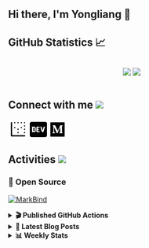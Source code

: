 ## Hi there, I'm Yongliang 👋 

## GitHub Statistics :chart_with_upwards_trend:
<div align="center">
<div style="display: flex; align-items: center; justify-content: center;">

[![](https://github-readme-stats.vercel.app/api?username=tlylt&show_icons=true&theme=tokyonight&hide_border=true&locale=en)](https://github.com/tlylt)
[![](https://github-readme-streak-stats.herokuapp.com/?user=tlylt&theme=tokyonight&hide_border=true)](https://github.com/tlylt)
</div>
</div>

## Connect with me <img src="https://media.giphy.com/media/2wh5K5yE3ulp3xgYcG/giphy-downsized.gif" width="30">

<a href="https://www.yongliangliu.com/" target="_blank"><img align="center" src="static/site-icon.png" alt="yongliangliu.com" height="40" width="40" /></a>
<a href="https://dev.to/tlylt" target="_blank"><img align="center" src="static/dev-badge.svg" alt="dev.to/tlylt" height="35" width="35" /></a>
<a href="https://tlylt.medium.com" target="_blank"><img align="center" src="static/medium.png" alt="tlylt.medium.com" height="35" width="35" /></a>

## Activities <img src="https://media.giphy.com/media/WUlplcMpOCEmTGBtBW/giphy.gif" width="30">

### 🔭 Open Source

[![MarkBind](https://github-readme-stats.vercel.app/api/pin/?username=markbind&repo=markbind)](https://github.com/MarkBind/markbind)

<details>
<summary> <b>🎬 Published GitHub Actions </b> </summary>

[![install-graphviz](https://github-readme-stats.vercel.app/api/pin/?username=tlylt&repo=install-graphviz)](https://github.com/tlylt/install-graphviz)

[![reposense-action](https://github-readme-stats.vercel.app/api/pin/?username=tlylt&repo=reposense-action)](https://github.com/tlylt/reposense-action)

[![markbin-action](https://github-readme-stats.vercel.app/api/pin/?username=markbind&repo=markbind-action)](https://github.com/MarkBind/markbind-action)

</details>

<details>
<summary> <b>📕 Latest Blog Posts</b> </summary>

<!-- BLOG-POST-LIST:START -->
- [Repository Pattern, Revisited](https://www.yongliangliu.com/blog/repository-pattern-revisited/)
- [Open Source Software &lpar;OSS&rpar; Developer Journey](https://www.yongliangliu.com/blog/oss-dev-logs/)
- [Crossing abstraction barrier between parent and child class](https://www.yongliangliu.com/blog/cross-abstraction-barrier-between-parent-child/)
- [Intermediate GitHub CI Workflow Walk Through](https://www.yongliangliu.com/blog/intermediate-github-ci-workflow-walk-through/)
- [RooFind](https://www.yongliangliu.com/blog/roofind/)
<!-- BLOG-POST-LIST:END -->

</details>

<details>
<summary> <b>📊 Weekly Stats</b> </summary>

<!--START_SECTION:waka-->
![Code Time](http://img.shields.io/badge/Code%20Time-592%20hrs%2029%20mins-blue)

**🐱 My GitHub Data** 

> 🏆 4,389 Contributions in the Year 2022
 > 
> 📦 321.9 kB Used in GitHub's Storage 
 > 
> 🚫 Not Opted to Hire
 > 
> 📜 130 Public Repositories 
 > 
> 🔑 24 Private Repositories  
 > 
**I'm an Early 🐤** 

```text
🌞 Morning    380 commits    ███████░░░░░░░░░░░░░░░░░░   29.85% 
🌆 Daytime    305 commits    ██████░░░░░░░░░░░░░░░░░░░   23.96% 
🌃 Evening    487 commits    █████████░░░░░░░░░░░░░░░░   38.26% 
🌙 Night      101 commits    ██░░░░░░░░░░░░░░░░░░░░░░░   7.93%

```
📅 **I'm Most Productive on Friday** 

```text
Monday       163 commits    ███░░░░░░░░░░░░░░░░░░░░░░   12.8% 
Tuesday      114 commits    ██░░░░░░░░░░░░░░░░░░░░░░░   8.96% 
Wednesday    188 commits    ███░░░░░░░░░░░░░░░░░░░░░░   14.77% 
Thursday     198 commits    ████░░░░░░░░░░░░░░░░░░░░░   15.55% 
Friday       264 commits    █████░░░░░░░░░░░░░░░░░░░░   20.74% 
Saturday     188 commits    ███░░░░░░░░░░░░░░░░░░░░░░   14.77% 
Sunday       158 commits    ███░░░░░░░░░░░░░░░░░░░░░░   12.41%

```


📊 **This Week I Spent My Time On** 

```text
⌚︎ Time Zone: Asia/Singapore

💬 Programming Languages: 
CSV                      18 mins             ████████████░░░░░░░░░░░░░   51.09% 
Markdown                 15 mins             ██████████░░░░░░░░░░░░░░░   43.16% 
YAML                     1 min               ░░░░░░░░░░░░░░░░░░░░░░░░░   2.76% 
JSON                     0 secs              ░░░░░░░░░░░░░░░░░░░░░░░░░   2.74% 
HTML                     0 secs              ░░░░░░░░░░░░░░░░░░░░░░░░░   0.25%

```


 Last Updated on 30/11/2022 00:39:51 UTC
<!--END_SECTION:waka-->

</details>
